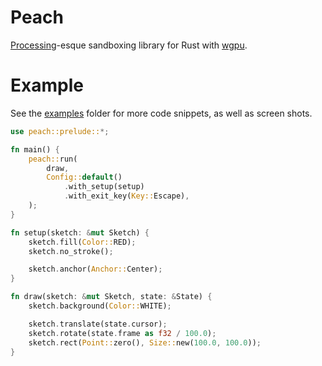 # Peach
[Processing](https://processing.org)-esque sandboxing library for Rust with [wgpu](https://github.com/gfx-rs/wgpu-rs).

# Example
See the [examples](examples/) folder for more code snippets, as well as screen shots.
```rust
use peach::prelude::*;

fn main() {
    peach::run(
        draw,
        Config::default()
            .with_setup(setup)
            .with_exit_key(Key::Escape),
    );
}

fn setup(sketch: &mut Sketch) {
    sketch.fill(Color::RED);
    sketch.no_stroke();

    sketch.anchor(Anchor::Center);
}

fn draw(sketch: &mut Sketch, state: &State) {
    sketch.background(Color::WHITE);

    sketch.translate(state.cursor);
    sketch.rotate(state.frame as f32 / 100.0);
    sketch.rect(Point::zero(), Size::new(100.0, 100.0));
}
```
